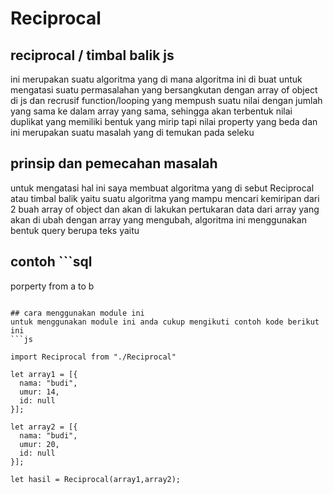 # Reciprocal
## reciprocal / timbal balik js
ini merupakan suatu algoritma yang di mana algoritma ini di buat untuk mengatasi suatu permasalahan yang bersangkutan dengan array of object di js dan recrusif function/looping yang mempush suatu nilai dengan jumlah yang sama ke dalam array yang sama, sehingga akan terbentuk nilai duplikat yang memiliki bentuk yang mirip tapi
nilai property yang beda dan ini merupakan suatu masalah yang di temukan pada seleku

## prinsip dan pemecahan masalah
untuk mengatasi hal ini saya membuat algoritma yang di sebut Reciprocal atau timbal balik yaitu suatu algoritma yang mampu mencari kemiripan dari 2 buah array of object dan akan di lakukan pertukaran data dari array yang akan di ubah dengan array yang mengubah, algoritma ini menggunakan bentuk query berupa teks yaitu 
## contoh ```sql
porperty from a to b
```

## cara menggunakan module ini
untuk menggunakan module ini anda cukup mengikuti contoh kode berikut ini
```js

import Reciprocal from "./Reciprocal"

let array1 = [{
  nama: "budi",
  umur: 14,
  id: null
}];

let array2 = [{
  nama: "budi",
  umur: 20,
  id: null
}];

let hasil = Reciprocal(array1,array2);
```
